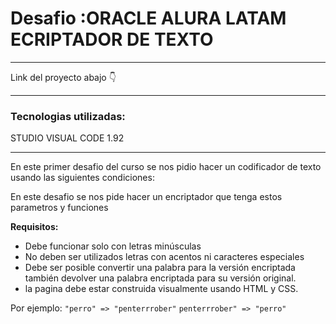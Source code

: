 # Desafio :ORACLE ALURA LATAM ECRIPTADOR DE TEXTO

---

Link del proyecto abajo 👇

---

### Tecnologias utilizadas:

STUDIO VISUAL CODE 1.92

---

En este primer desafio del curso se nos pidio hacer un codificador de texto usando las siguientes condiciones:

En este desafio se nos pide hacer un encriptador que tenga estos parametros y funciones



**Requisitos:**

- Debe funcionar solo con letras minúsculas
- No deben ser utilizados letras con acentos ni caracteres especiales
- Debe ser posible convertir una palabra para la versión encriptada también devolver una palabra encriptada para su versión original.
- la pagina debe estar construida visualmente usando HTML y CSS.


Por ejemplo:
`"perro" => "penterrrober"`
`penterrrober" => "perro"`



